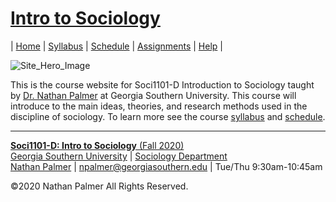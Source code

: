 # [Intro to Sociology](https://ishimby.github.io/Soc101/)

| [Home](https://ishimby.github.io/Soc101/) | [Syllabus](https://ishimby.github.io/syllabus.md) | [Schedule](https://ishimby.github.io/schedule.md) | [Assignments](https://ishimby.github.io/assignments.md) | [Help](https://ishimby.github.io/help.md) |


![Site_Hero_Image](https://res.cloudinary.com/ishimby/image/upload/v1594073528/shutterstock_160644944-compressor_qi5ae2.jpg)

This is the course website for Soci1101-D Introduction to Sociology taught by [Dr. Nathan Palmer](www.natepalmer.org) at Georgia Southern University. This course will introduce to the main ideas, theories, and research methods used in the discipline of sociology. To learn more see the course [syllabus](https://ishimby.github.io/syllabus.md) and [schedule](https://ishimby.github.io/schedule.md). 

---

[**Soci1101-D: Intro to Sociology** (Fall 2020)](https://ishimby.github.io/Soc101/)  
[Georgia Southern University](https://www.georgiasouthern.edu/) | [Sociology Department](https://cbss.georgiasouthern.edu/socianth/)  
[Nathan Palmer](www.natepalmer.org) | [npalmer@georgiasouthern.edu](mailto:npalmer@georgiasouthern.edu) | Tue/Thu 9:30am-10:45am 
  
©2020 Nathan Palmer All Rights Reserved.